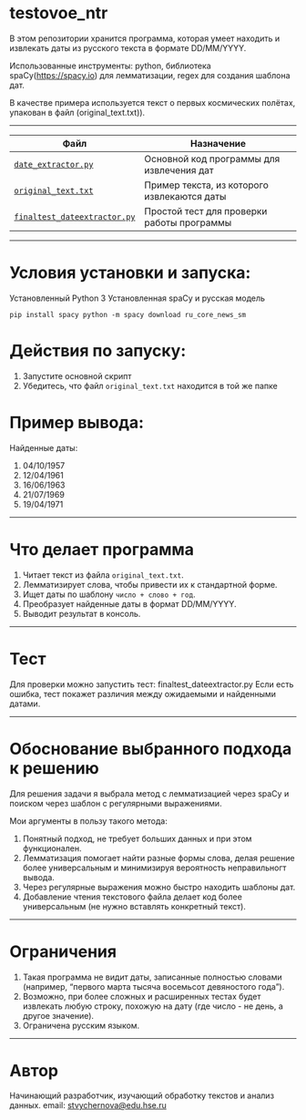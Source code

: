 # testovoe_ntr

В этом репозитории хранится программа, которая умеет находить и извлекать даты из русского текста в  формате DD/MM/YYYY.

Использованные инструменты: python, библиотека spaCy(https://spacy.io) для лемматизации, regex для создания шаблона дат.

В качестве примера используется текст о первых космических полётах, упакован в файл (original_text.txt)).

---

| Файл                                                       | Назначение                                  |
| ---------------------------------------------------------- | ------------------------------------------- |
| [`date_extractor.py`](date_extractor.py)                   | Основной код программы для извлечения дат   |
| [`original_text.txt`](original_text.txt)                   | Пример текста, из которого извлекаются даты |
| [`finaltest_dateextractor.py`](finaltest_dateextractor.py) | Простой тест для проверки работы программы  |

---
# Условия установки и запуска:

Установленный Python 3
Установленная spaCy и русская модель 

`pip install spacy
python -m spacy download ru_core_news_sm`

# Действия по запуску:

1. Запустите основной скрипт
2. Убедитесь, что файл `original_text.txt` находится в той же папке

# Пример вывода:

Найденные даты:
1. 04/10/1957
2. 12/04/1961
3. 16/06/1963
4. 21/07/1969
5. 19/04/1971
 ---

# Что делает программа

1. Читает текст из файла `original_text.txt`.
2. Лемматизирует слова, чтобы привести их к стандартной форме.
3. Ищет даты по шаблону `число + слово + год`.
4. Преобразует найденные даты в формат DD/MM/YYYY.
5. Выводит результат в консоль.

---

# Тест

Для проверки можно запустить тест:
finaltest_dateextractor.py
Если есть ошибка, тест покажет различия между ожидаемыми и найденными датами.

---

# Обоснование выбранного подхода к решению

Для решения задачи я выбрала метод с лемматизацией через spaCy и поиском через шаблон с регулярными выражениями.

Мои аргументы в пользу такого метода:

1. Понятный подход, не требует больших данных и при этом функционален.
2. Лемматизация помогает найти разные формы слова, делая решение более универсальным и минимизируя вероятность неправильногт вывода.
3. Через регулярные выражения можно быстро находить шаблоны дат.
4. Добавление чтения текстового файла делает код более универсальным (не нужно вставлять конкретный текст).

---

# Ограничения

1. Такая программа не видит даты, записанные полностью словами (например, “первого марта тысяча восемьсот девяностого года”).
2. Возможно, при более сложных и расширенных тестах будет извлекать любую строку, похожую на дату (где число - не день, а другое значение).
3. Ограничена русским языком.

---

# Автор 

Начинающий разработчик, изучающий обработку текстов и анализ данных.
email: stvychernova@edu.hse.ru 
